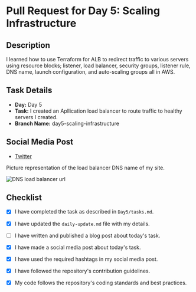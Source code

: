 # Pull Request for Day 5: Scaling Infrastructure

## Description
I learned how to use Terraform for ALB to redirect traffic to various servers using resource blocks; listener, load balancer, security groups, listener rule, DNS name, launch configuration, and auto-scaling groups all in AWS.

## Task Details

- **Day:** Day 5
- **Task:** I created an Apllication load balancer to route traffic to healthy servers I created.
- **Branch Name:** day5-scaling-infrastructure

## Social Media Post
- [Twitter](https://x.com/adaeze_nnamdi4/status/1826636727211221219)

Picture representation of the load balancer DNS name of my site.

![DNS load balancer url](https://github.com/user-attachments/assets/d820c66c-e549-43b3-b62e-5a8e44c2a66a)

## Checklist

- [x] I have completed the task as described in `Day5/tasks.md`.
- [x] I have updated the `daily-update.md` file with my details.
- [ ] I have written and published a blog post about today's task.
- [x] I have made a social media post about today's task.
- [x] I have used the required hashtags in my social media post.
- [x] I have followed the repository's contribution guidelines.
- [x] My code follows the repository's coding standards and best practices.

